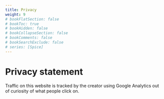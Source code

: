 ```yaml
---
title: Privacy
weight: 9
# bookFlatSection: false
# bookToc: true
# bookHidden: false
# bookCollapseSection: false
# bookComments: false
# bookSearchExclude: false
# series: [Spice]
---
```


# Privacy statement

Traffic on this website is tracked by the creator using Google Analytics out of curiosity of what people click on. 